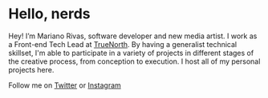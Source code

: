 # Hello, nerds

Hey! I’m Mariano Rivas, software developer and new media artist. I work as a Front-end Tech Lead at [TrueNorth](https://truenorth.co). By having a generalist technical skillset, I'm able to participate in a variety of projects in different stages of the creative process, from conception to execution. I host all of my personal projects here.

Follow me on [Twitter](https://twitter.com/colormono) or [Instagram](https://instagram.com/colormono)<!--  or [Behance](https://behance.com/colormono). -->
